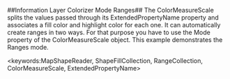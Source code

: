 ##Information Layer Colorizer Mode Ranges##
The ColorMeasureScale splits the values passed through its ExtendedPropertyName property and associates a fill color and highlight color for each one. It can automatically create ranges in two ways. For that purpose you have to use the Mode property of the ColorMeasureScale object. This example demonstrates the Ranges mode.

<keywords:MapShapeReader, ShapeFillCollection, RangeCollection, ColorMeasureScale, ExtendedPropertyName> 